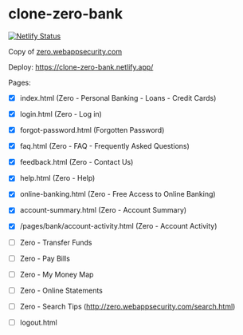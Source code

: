 # clone-zero-bank
[![Netlify Status](https://api.netlify.com/api/v1/badges/932fbd03-2607-4f2b-afd8-fdffa7045adf/deploy-status)](https://app.netlify.com/sites/clone-zero-bank/deploys)

Сopy of [zero.webappsecurity.com](http://zero.webappsecurity.com)

Deploy: https://clone-zero-bank.netlify.app/

Pages:
* [x] index.html (Zero - Personal Banking - Loans - Credit Cards)
* [x] login.html (Zero - Log in)
* [x] forgot-password.html (Forgotten Password)

* [x] faq.html (Zero - FAQ - Frequently Asked Questions)
* [x] feedback.html (Zero - Contact Us)
* [x] help.html (Zero - Help)
* [x] online-banking.html (Zero - Free Access to Online Banking)
* [x] account-summary.html (Zero - Account Summary)
* [x] /pages/bank/account-activity.html (Zero - Account Activity)
* [ ] Zero - Transfer Funds
* [ ] Zero - Pay Bills
* [ ] Zero - My Money Map
* [ ] Zero - Online Statements
* [ ] Zero - Search Tips (http://zero.webappsecurity.com/search.html)
* [ ] logout.html
